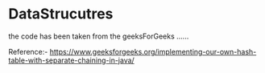 # DataStrucutres
 
 the code has been taken from the geeksForGeeks ......
 
Reference:- https://www.geeksforgeeks.org/implementing-our-own-hash-table-with-separate-chaining-in-java/
